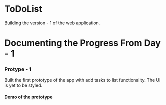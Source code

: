 # ToDoList

Building the version - 1 of the web application. 

<h1> Documenting the Progress From Day - 1</h1>

<h3> Protype - 1 </h3>
<p> Built the first prototype of the app with add tasks to list functionality. The UI is yet to be styled. <p>

<h4>Demo of the prototype</h4>